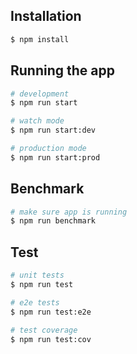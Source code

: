 ## Installation

```bash
$ npm install
```

## Running the app

```bash
# development
$ npm run start

# watch mode
$ npm run start:dev

# production mode
$ npm run start:prod
```

## Benchmark

```bash
# make sure app is running
$ npm run benchmark
```

## Test

```bash
# unit tests
$ npm run test

# e2e tests
$ npm run test:e2e

# test coverage
$ npm run test:cov
```
